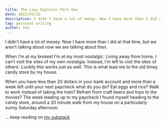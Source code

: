 ```yaml
---
title: The Lazy Explorer Part One
date: 2023/03/16
description: I didn’t have a lot of money. Now I have more than I did at that time, but we aren’t talking about now we are talking about then.
tag: personal writing
author: You
---
```



I didn’t have a lot of money. Now I have more than I did at that time, but we aren’t talking about now we are talking about then.

When I’m at my brokest I’m at my most nostalgic. Living away from home, I can’t visit the sites of my own nostalgia. Instead, I’m left to visit the sites of others’. Luckily this works just as well. This is what lead me to the old timey candy store by my house.

When you have less than 20 dollars in your bank account and more than a week left until your next paycheck what do you do? Eat eggs and rice? Walk to work instead of taking the train? Refrain from craft beers and trips to the movies? The week leading up to my paycheck I found myself heading to the candy store, around a 20 minute walk from my house on a particularly sunny Saturday afternoon.

... keep reading on [my substack](https://thelazyexplorer.substack.com/p/the-lazy-explorer-part-one)